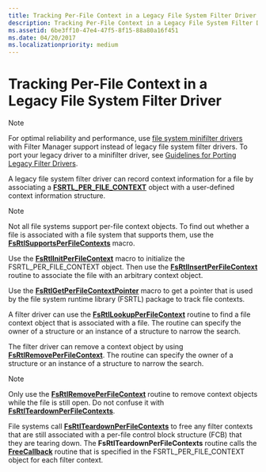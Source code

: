 ```yaml
---
title: Tracking Per-File Context in a Legacy File System Filter Driver
description: Tracking Per-File Context in a Legacy File System Filter Driver
ms.assetid: 6be3ff10-47e4-47f5-8f15-88a80a16f451
ms.date: 04/20/2017
ms.localizationpriority: medium
---
```


# Tracking Per-File Context in a Legacy File System Filter Driver

> [!NOTE]
> For optimal reliability and performance, use [file system minifilter drivers](https://docs.microsoft.com/windows-hardware/drivers/ifs/filter-manager-concepts) with Filter Manager support instead of legacy file system filter drivers. To port your legacy driver to a minifilter driver, see [Guidelines for Porting Legacy Filter Drivers](guidelines-for-porting-legacy-filter-drivers.md).

A legacy file system filter driver can record context information for a file by associating a [**FSRTL_PER_FILE_CONTEXT**](https://docs.microsoft.com/windows-hardware/drivers/ddi/ntifs/ns-ntifs-_fsrtl_per_file_context) object with a user-defined context information structure.

> [!NOTE]
> Not all file systems support per-file context objects. To find out whether a file is associated with a file system that supports them, use the [**FsRtlSupportsPerFileContexts**](https://docs.microsoft.com/windows-hardware/drivers/ddi/ntifs/nf-ntifs-fsrtlsupportsperfilecontexts) macro.

Use the [**FsRtlInitPerFileContext**](https://docs.microsoft.com/previous-versions/ff546161(v=vs.85)) macro to initialize the FSRTL_PER_FILE_CONTEXT object. Then use the [**FsRtlInsertPerFileContext**](https://msdn.microsoft.com/library/windows/hardware/ff546184) routine to associate the file with an arbitrary context object.

Use the [**FsRtlGetPerFileContextPointer**](https://docs.microsoft.com/previous-versions/ff546051(v=vs.85)) macro to get a pointer that is used by the file system runtime library (FSRTL) package to track file contexts.

A filter driver can use the [**FsRtlLookupPerFileContext**](https://msdn.microsoft.com/library/windows/hardware/ff546930) routine to find a file context object that is associated with a file. The routine can specify the owner of a structure or an instance of a structure to narrow the search.

The filter driver can remove a context object by using [**FsRtlRemovePerFileContext**](https://msdn.microsoft.com/library/windows/hardware/ff547226). The routine can specify the owner of a structure or an instance of a structure to narrow the search.

> [!NOTE]
> Only use the [**FsRtlRemovePerFileContext**](https://docs.microsoft.com/windows-hardware/drivers/ddi/ntifs/nf-ntifs-fsrtlremoveperfilecontext) routine to remove context objects while the file is still open. Do not confuse it with [**FsRtlTeardownPerFileContexts**](https://docs.microsoft.com/windows-hardware/drivers/ddi/ntifs/nf-ntifs-fsrtlteardownperfilecontexts).

File systems call [**FsRtlTeardownPerFileContexts**](https://docs.microsoft.com/windows-hardware/drivers/ddi/ntifs/nf-ntifs-fsrtlteardownperfilecontexts) to free any filter contexts that are still associated with a per-file control block structure (FCB) that they are tearing down. The **FsRtlTeardownPerFileContexts** routine calls the [**FreeCallback**](https://docs.microsoft.com/windows-hardware/drivers/ifs/pfree-function) routine that is specified in the FSRTL_PER_FILE_CONTEXT object for each filter context.
